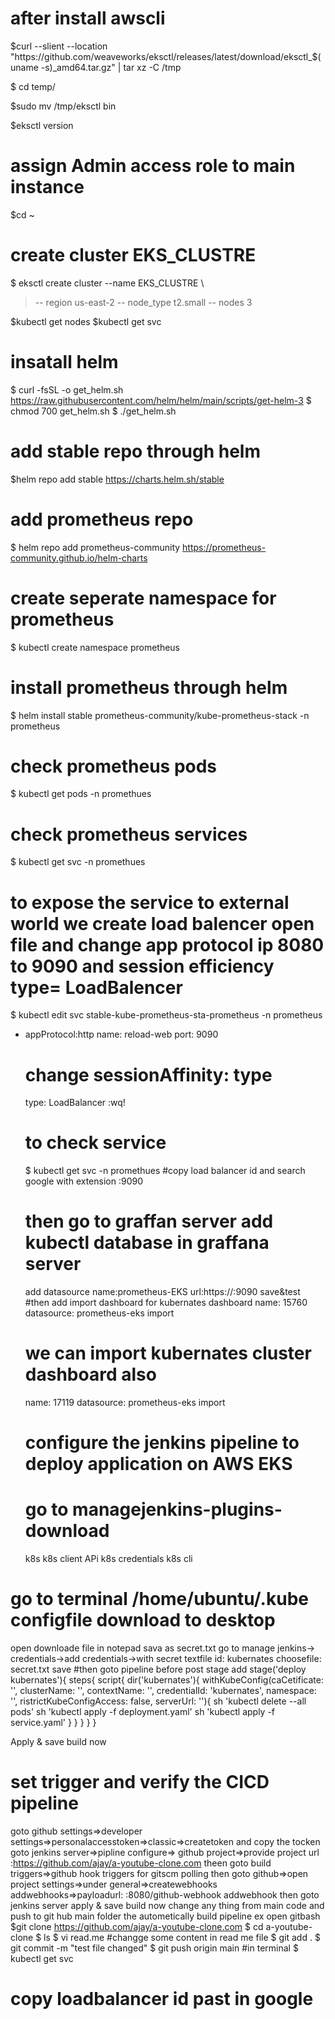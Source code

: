 # after install awscli 

$curl --slient --location "https://github.com/weaveworks/eksctl/releases/latest/download/eksctl_$(uname -s)_amd64.tar.gz" | tar xz -C /tmp

$ cd temp/

$sudo mv /tmp/eksctl bin

$eksctl version
 # assign Admin access role to main instance 

 $cd ~
 # create cluster EKS_CLUSTRE

 $ eksctl create cluster --name EKS_CLUSTRE \
 > -- region us-east-2
 > -- node_type t2.small
 > -- nodes 3

 $kubectl get nodes
 $kubectl get svc

# insatall helm
 $ curl -fsSL -o get_helm.sh https://raw.githubusercontent.com/helm/helm/main/scripts/get-helm-3
 $ chmod 700 get_helm.sh
 $ ./get_helm.sh 
# add stable repo through helm
 $helm repo add stable  https://charts.helm.sh/stable
# add prometheus repo
$ helm repo add prometheus-community https://prometheus-community.github.io/helm-charts
# create seperate namespace for prometheus
$ kubectl create namespace prometheus
# install prometheus through helm
$ helm install stable prometheus-community/kube-prometheus-stack -n prometheus
# check prometheus pods
$ kubectl get pods -n promethues
# check prometheus services
$ kubectl get svc -n promethues
# to expose the service to external world we create load balencer open file and change app protocol ip 8080 to 9090 and session efficiency type= LoadBalencer 
$ kubectl edit svc stable-kube-prometheus-sta-prometheus -n prometheus
- appProtocol:http
  name: reload-web
  port: 9090
  # change sessionAffinity: type
  type: LoadBalancer
  :wq!
  # to check service
  $ kubectl get svc -n promethues
  #copy load balancer id and search google with extension :9090
  # then go to graffan server add kubectl database in graffana server
  add datasource
  name:prometheus-EKS
  url:https://<loadbalancerid>:9090
  save&test
  #then add import dashboard for kubernates dashboard
  name: 15760
  datasource: prometheus-eks
  import
  # we can import kubernates cluster dashboard also
  name: 17119
  datasource: prometheus-eks
  import

  # configure the jenkins pipeline to deploy application on AWS EKS
  # go to managejenkins-plugins-download
  k8s
  k8s client APi
  k8s credentials 
  k8s cli

 # go to terminal /home/ubuntu/.kube configfile download to desktop
 open downloade file in notepad sava as secret.txt
 go to manage jenkins-> credentials->add credentials->with secret textfile
 id: kubernates
 choosefile: secret.txt
 save
 #then goto pipeline before post stage
 add 
 stage('deploy kubernates'){
  steps{
    script{
      dir('kubernates'){
        withKubeConfig(caCetificate: '', clusterName: '', contextName: '', credentialId: 'kubernates', namespace: '', ristrictKubeConfigAccess: false, serverUrl: ''){
        sh 'kubectl delete --all pods'
        sh 'kubectl apply -f deployment.yaml'
        sh 'kubectl apply -f service.yaml'
        }
      }
    }
  }
 }

 Apply & save build now
 # set trigger and verify the CICD pipeline

 goto github settings=>developer settings=>personalaccesstoken=>classic=>createtoken and copy the tocken
 goto jenkins server=>pipline configure=> github project=>provide project url
 :https://github.com/ajay/a-youtube-clone.com
 theen goto build triggers=>github hook triggers for gitscm polling
 then goto github=>open project settings=>under general=>createwebhooks
 addwebhooks=>payloadurl: <jenkinsip>:8080/github-webhook
 addwebhook
 then goto jenkins server apply & save build now
 change any thing from main code and push to git hub main folder the autometically build pipeline
 ex open gitbash $git clone https://github.com/ajay/a-youtube-clone.com
 $ cd a-youtube-clone
 $ ls
 $ vi read.me
 #changge some content in read me file
 $ git add .
 $ git commit -m "test file changed"
 $ git push origin main
 #in terminal 
 $ kubectl get svc
 # copy loadbalancer id past in google  


